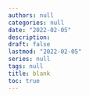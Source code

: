 ```yaml
---
authors: null
categories: null
date: "2022-02-05"
description: 
draft: false
lastmod: "2022-02-05"
series: null
tags: null
title: blank
toc: true
---
```


<!--more-->

